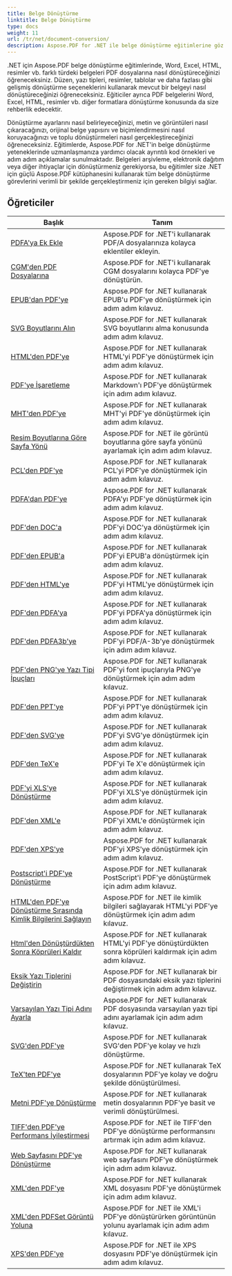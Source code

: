 ```yaml
---
title: Belge Dönüştürme
linktitle: Belge Dönüştürme
type: docs
weight: 11
url: /tr/net/document-conversion/
description: Aspose.PDF for .NET ile belge dönüştürme eğitimlerine göz atın. Dosyaları kolayca farklı formatlara dönüştürün.
---
```

.NET için Aspose.PDF belge dönüştürme eğitimlerinde, Word, Excel, HTML, resimler vb. farklı türdeki belgeleri PDF dosyalarına nasıl dönüştüreceğinizi öğreneceksiniz. Düzen, yazı tipleri, resimler, tablolar ve daha fazlası gibi gelişmiş dönüştürme seçeneklerini kullanarak mevcut bir belgeyi nasıl dönüştüreceğinizi öğreneceksiniz. Eğiticiler ayrıca PDF belgelerini Word, Excel, HTML, resimler vb. diğer formatlara dönüştürme konusunda da size rehberlik edecektir. 

Dönüştürme ayarlarını nasıl belirleyeceğinizi, metin ve görüntüleri nasıl çıkaracağınızı, orijinal belge yapısını ve biçimlendirmesini nasıl koruyacağınızı ve toplu dönüştürmeleri nasıl gerçekleştireceğinizi öğreneceksiniz. Eğitimlerde, Aspose.PDF for .NET'in belge dönüştürme yeteneklerinde uzmanlaşmanıza yardımcı olacak ayrıntılı kod örnekleri ve adım adım açıklamalar sunulmaktadır. Belgeleri arşivleme, elektronik dağıtım veya diğer ihtiyaçlar için dönüştürmeniz gerekiyorsa, bu eğitimler size .NET için güçlü Aspose.PDF kütüphanesini kullanarak tüm belge dönüştürme görevlerini verimli bir şekilde gerçekleştirmeniz için gereken bilgiyi sağlar.

## Öğreticiler
| Başlık | Tanım |
| --- | --- | 
| [PDFA'ya Ek Ekle](./add-attachment-to-pdfa/) | Aspose.PDF for .NET'i kullanarak PDF/A dosyalarınıza kolayca eklentiler ekleyin. |  
| [CGM'den PDF Dosyalarına](./cgm-to-pdf/) | Aspose.PDF for .NET'i kullanarak CGM dosyalarını kolayca PDF'ye dönüştürün. |  
| [EPUB'dan PDF'ye](./epub-to-pdf/) | Aspose.PDF for .NET kullanarak EPUB'u PDF'ye dönüştürmek için adım adım kılavuz. |  
| [SVG Boyutlarını Alın](./get-svg-dimensions/) | Aspose.PDF for .NET kullanarak SVG boyutlarını alma konusunda adım adım kılavuz. |  
| [HTML'den PDF'ye](./html-to-pdf/) | Aspose.PDF for .NET kullanarak HTML'yi PDF'ye dönüştürmek için adım adım kılavuz. |  
| [PDF'ye İşaretleme](./markdown-to-pdf/) | Aspose.PDF for .NET kullanarak Markdown'ı PDF'ye dönüştürmek için adım adım kılavuz. |  
| [MHT'den PDF'ye](./mht-to-pdf/) | Aspose.PDF for .NET kullanarak MHT'yi PDF'ye dönüştürmek için adım adım kılavuz. |  
| [Resim Boyutlarına Göre Sayfa Yönü](./page-orientation-according-image-dimensions/) | Aspose.PDF for .NET ile görüntü boyutlarına göre sayfa yönünü ayarlamak için adım adım kılavuz. |  
| [PCL'den PDF'ye](./pcl-to-pdf/) | Aspose.PDF for .NET kullanarak PCL'yi PDF'ye dönüştürmek için adım adım kılavuz. |  
| [PDFA'dan PDF'ye](./pdfa-to-pdf/) | Aspose.PDF for .NET kullanarak PDFA'yı PDF'ye dönüştürmek için adım adım kılavuz. |  
| [PDF'den DOC'a](./pdf-to-doc/) | Aspose.PDF for .NET kullanarak PDF'yi DOC'ya dönüştürmek için adım adım kılavuz.  |  
| [PDF'den EPUB'a](./pdf-to-epub/) | Aspose.PDF for .NET kullanarak PDF'yi EPUB'a dönüştürmek için adım adım kılavuz. |  
| [PDF'den HTML'ye](./pdf-to-html/) | Aspose.PDF for .NET kullanarak PDF'yi HTML'ye dönüştürmek için adım adım kılavuz. |  
| [PDF'den PDFA'ya](./pdf-to-pdfa/) | Aspose.PDF for .NET kullanarak PDF'yi PDFA'ya dönüştürmek için adım adım kılavuz. |  
| [PDF'den PDFA3b'ye](./pdf-to-pdfa3b/) | Aspose.PDF for .NET kullanarak PDF'yi PDF/A-3b'ye dönüştürmek için adım adım kılavuz. |  
| [PDF'den PNG'ye Yazı Tipi İpuçları](./pdf-to-png-font-hinting/) | Aspose.PDF for .NET kullanarak PDF'yi font ipuçlarıyla PNG'ye dönüştürmek için adım adım kılavuz. |  
| [PDF'den PPT'ye](./pdf-to-ppt/) | Aspose.PDF for .NET kullanarak PDF'yi PPT'ye dönüştürmek için adım adım kılavuz. |  
| [PDF'den SVG'ye](./pdf-to-svg/) | Aspose.PDF for .NET kullanarak PDF'yi SVG'ye dönüştürmek için adım adım kılavuz. |  
| [PDF'den TeX'e](./pdf-to-tex/) | Aspose.PDF for .NET kullanarak PDF'yi Te X'e dönüştürmek için adım adım kılavuz. |  
| [PDF'yi XLS'ye Dönüştürme](./pdf-to-xls/) | Aspose.PDF for .NET kullanarak PDF'yi XLS'ye dönüştürmek için adım adım kılavuz. |  
| [PDF'den XML'e](./pdf-to-xml/) | Aspose.PDF for .NET kullanarak PDF'yi XML'e dönüştürmek için adım adım kılavuz. |  
| [PDF'den XPS'ye](./pdf-to-xps/) | Aspose.PDF for .NET kullanarak PDF'yi XPS'ye dönüştürmek için adım adım kılavuz. |  
| [Postscript'i PDF'ye Dönüştürme](./postscript-to-pdf/) | Aspose.PDF for .NET kullanarak PostScript'i PDF'ye dönüştürmek için adım adım kılavuz. |  
| [HTML'den PDF'ye Dönüştürme Sırasında Kimlik Bilgilerini Sağlayın](./provide-credentials-during-html-to-pdf/) | Aspose.PDF for .NET ile kimlik bilgileri sağlayarak HTML'yi PDF'ye dönüştürmek için adım adım kılavuz. |  
| [Html'den Dönüştürdükten Sonra Köprüleri Kaldır](./remove-hyperlinks-after-converting-from-html/) | Aspose.PDF for .NET kullanarak HTML'yi PDF'ye dönüştürdükten sonra köprüleri kaldırmak için adım adım kılavuz. |  
| [Eksik Yazı Tiplerini Değiştirin](./replace-missing-fonts/) | Aspose.PDF for .NET kullanarak bir PDF dosyasındaki eksik yazı tiplerini değiştirmek için adım adım kılavuz. |  
| [Varsayılan Yazı Tipi Adını Ayarla](./set-default-font-name/) | Aspose.PDF for .NET kullanarak PDF dosyasında varsayılan yazı tipi adını ayarlamak için adım adım kılavuz. |  
| [SVG'den PDF'ye](./svg-to-pdf/) | Aspose.PDF for .NET kullanarak SVG'den PDF'ye kolay ve hızlı dönüştürme. |  
| [TeX'ten PDF'ye](./tex-to-pdf/) | Aspose.PDF for .NET kullanarak TeX dosyalarının PDF'ye kolay ve doğru şekilde dönüştürülmesi. |  
| [Metni PDF'ye Dönüştürme](./text-to-pdf/) | Aspose.PDF for .NET kullanarak metin dosyalarının PDF'ye basit ve verimli dönüştürülmesi. |  
| [TIFF'den PDF'ye Performans İyileştirmesi](./tiff-to-pdf-performance-improvement/) | Aspose.PDF for .NET ile TIFF'den PDF'ye dönüştürme performansını artırmak için adım adım kılavuz. |  
| [Web Sayfasını PDF'ye Dönüştürme](./web-page-to-pdf/) | Aspose.PDF for .NET kullanarak web sayfasını PDF'ye dönüştürmek için adım adım kılavuz. |  
| [XML'den PDF'ye](./xml-to-pdf/) | Aspose.PDF for .NET kullanarak XML dosyasını PDF'ye dönüştürmek için adım adım kılavuz. |  
| [XML'den PDFSet Görüntü Yoluna](./xml-to-pdfset-image-path/) | Aspose.PDF for .NET ile XML'i PDF'ye dönüştürürken görüntünün yolunu ayarlamak için adım adım kılavuz. |  
| [XPS'den PDF'ye](./xps-to-pdf/) | Aspose.PDF for .NET ile XPS dosyasını PDF'ye dönüştürmek için adım adım kılavuz. |  